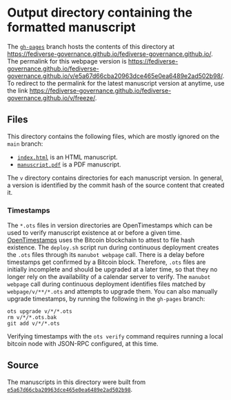 # Output directory containing the formatted manuscript

The [`gh-pages`](https://github.com/fediverse-governance/fediverse-governance.github.io/tree/gh-pages) branch hosts the contents of this directory at <https://fediverse-governance.github.io/fediverse-governance.github.io/>.
The permalink for this webpage version is <https://fediverse-governance.github.io/fediverse-governance.github.io/v/e5a67d66cba20963dce465e0ea6489e2ad502b98/>.
To redirect to the permalink for the latest manuscript version at anytime, use the link <https://fediverse-governance.github.io/fediverse-governance.github.io/v/freeze/>.

## Files

This directory contains the following files, which are mostly ignored on the `main` branch:

+ [`index.html`](index.html) is an HTML manuscript.
+ [`manuscript.pdf`](manuscript.pdf) is a PDF manuscript.

The `v` directory contains directories for each manuscript version.
In general, a version is identified by the commit hash of the source content that created it.

### Timestamps

The `*.ots` files in version directories are OpenTimestamps which can be used to verify manuscript existence at or before a given time.
[OpenTimestamps](https://opentimestamps.org/) uses the Bitcoin blockchain to attest to file hash existence.
The `deploy.sh` script run during continuous deployment creates the `.ots` files through its `manubot webpage` call.
There is a delay before timestamps get confirmed by a Bitcoin block.
Therefore, `.ots` files are initially incomplete and should be upgraded at a later time, so that they no longer rely on the availability of a calendar server to verify.
The `manubot webpage` call during continuous deployment identifies files matched by `webpage/v/**/*.ots` and attempts to upgrade them.
You can also manually upgrade timestamps, by running the following in the `gh-pages` branch:

```shell
ots upgrade v/*/*.ots
rm v/*/*.ots.bak
git add v/*/*.ots
```

Verifying timestamps with the `ots verify` command requires running a local bitcoin node with JSON-RPC configured, at this time.

## Source

The manuscripts in this directory were built from
[`e5a67d66cba20963dce465e0ea6489e2ad502b98`](https://github.com/fediverse-governance/fediverse-governance.github.io/commit/e5a67d66cba20963dce465e0ea6489e2ad502b98).
